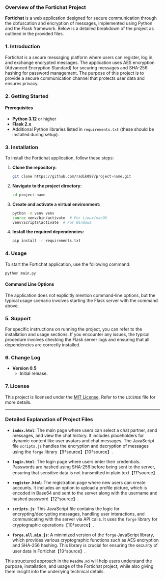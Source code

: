 ### Overview of the Fortichat Project

**Fortichat** is a web application designed for secure communication through the obfuscation and encryption of messages, implemented using Python and the Flask framework. Below is a detailed breakdown of the project as outlined in the provided files.

### 1. Introduction

Fortichat is a secure messaging platform where users can register, log in, and exchange encrypted messages. The application uses AES encryption (Advanced Encryption Standard) for securing messages and SHA-256 hashing for password management. The purpose of this project is to provide a secure communication channel that protects user data and ensures privacy.

### 2. Getting Started

#### Prerequisites
- **Python 3.12** or higher
- **Flask 2.x**
- Additional Python libraries listed in `requirements.txt` (these should be installed during setup).

### 3. Installation

To install the Fortichat application, follow these steps:

1. **Clone the repository:**
   ```bash
   git clone https://github.com/radik097/project-name.git
   ```
2. **Navigate to the project directory:**
   ```bash
   cd project-name
   ```
3. **Create and activate a virtual environment:**
   ```bash
   python -m venv venv
   source venv/bin/activate  # For Linux/macOS
   venv\Scripts\activate  # For Windows
   ```
4. **Install the required dependencies:**
   ```bash
   pip install -r requirements.txt
   ```

### 4. Usage

To start the Fortichat application, use the following command:

```bash
python main.py
```

#### Command Line Options

The application does not explicitly mention command-line options, but the typical usage scenario involves starting the Flask server with the command above.

### 5. Support

For specific instructions on running the project, you can refer to the installation and usage sections. If you encounter any issues, the typical procedure involves checking the Flask server logs and ensuring that all dependencies are correctly installed.

### 6. Change Log

- **Version 0.5**
  - Initial release.

### 7. License

This project is licensed under the [MIT License](LICENSE). Refer to the `LICENSE` file for more details.

---

### Detailed Explanation of Project Files

- **`index.html`**: The main page where users can select a chat partner, send messages, and view the chat history. It includes placeholders for dynamic content like user avatars and chat messages. The JavaScript file `scripts.js` handles the encryption and decryption of messages using the `forge` library【9†source】【10†source】.

- **`login.html`**: The login page where users enter their credentials. Passwords are hashed using SHA-256 before being sent to the server, ensuring that sensitive data is not transmitted in plain text【11†source】.

- **`register.html`**: The registration page where new users can create accounts. It includes an option to upload a profile picture, which is encoded in Base64 and sent to the server along with the username and hashed password【12†source】.

- **`scripts.js`**: This JavaScript file contains the logic for encrypting/decrypting messages, handling user interactions, and communicating with the server via API calls. It uses the `forge` library for cryptographic operations【10†source】.

- **`forge.all.min.js`**: A minimized version of the `forge` JavaScript library, which provides various cryptographic functions such as AES encryption and SHA-256 hashing. This library is crucial for ensuring the security of user data in Fortichat【13†source】.

This structured approach in the `ReadMe.md` will help users understand the purpose, installation, and usage of the Fortichat project, while also giving them insight into the underlying technical details.
